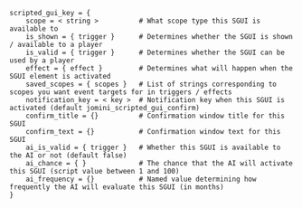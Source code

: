 	scripted_gui_key = {
		scope = < string >			# What scope type this SGUI is available to
		is_shown = { trigger }		# Determines whether the SGUI is shown / available to a player
		is_valid = { trigger }		# Determines whether the SGUI can be used by a player
		effect = { effect }			# Determines what will happen when the SGUI element is activated
		saved_scopes = { scopes }	# List of strings corresponding to scopes you want event targets for in triggers / effects
		notification_key = < key >	# Notification key when this SGUI is activated (default jomini_scripted_gui_confirm)
		confirm_title = {}			# Confirmation window title for this SGUI
		confirm_text = {}			# Confirmation window text for this SGUI
		ai_is_valid = { trigger }	# Whether this SGUI is available to the AI or not (default false)
		ai_chance = { }				# The chance that the AI will activate this SGUI (script value between 1 and 100)
		ai_frequency = {}			# Named value determining how frequently the AI will evaluate this SGUI (in months)
	}
